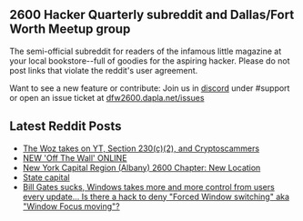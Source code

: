 ## 2600 Hacker Quarterly subreddit and Dallas/Fort Worth Meetup group
The semi-official subreddit for readers of the infamous little magazine at your local bookstore--full of goodies for the aspiring hacker. Please do not post links that violate the reddit's user agreement.

Want to see a new feature or contribute: 
Join us in [discord](https://dfw2600.dapla.net/chat) under #support or open an issue ticket at [dfw2600.dapla.net/issues](https://dfw2600.dapla.net/issues)

## Latest Reddit Posts
<!-- BLOG-POST-LIST:START -->
- [The Woz takes on YT, Section 230(c)(2), and Cryptoscammers](https://www.reddit.com/r/2600/comments/1bs6n8n/the_woz_takes_on_yt_section_230c2_and/)
- [NEW 'Off The Wall' ONLINE](https://2600.com/wall/26-03-2024)
- [New York Capital Region (Albany) 2600 Chapter: New Location](https://www.reddit.com/r/2600/comments/1bohne9/new_york_capital_region_albany_2600_chapter_new/)
- [State capital](https://www.reddit.com/r/2600/comments/1bjld8j/state_capital/)
- [Bill Gates sucks, Windows takes more and more control from users every update... Is there a hack to deny "Forced Window switching" aka "Window Focus moving"?](https://www.reddit.com/r/2600/comments/1bhtd8a/bill_gates_sucks_windows_takes_more_and_more/)
<!-- BLOG-POST-LIST:END -->

